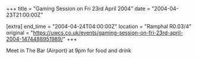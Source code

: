 +++
title = "Gaming Session on Fri 23rd April 2004"
date = "2004-04-23T21:00:00Z"

[extra]
end_time = "2004-04-24T04:00:00Z"
location = "Ramphal R0.03/4"
original = "https://uwcs.co.uk/events/gaming-session-on-fri-23rd-april-2004-1474488951989/"
+++

Meet in The Bar (Airport) at 9pm for food and drink

